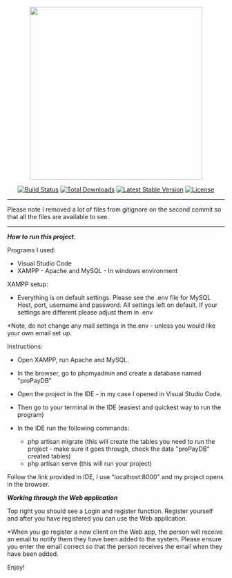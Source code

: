 <p align="center"><a href="https://laravel.com" target="_blank"><img src="https://raw.githubusercontent.com/laravel/art/master/logo-lockup/5%20SVG/2%20CMYK/1%20Full%20Color/laravel-logolockup-cmyk-red.svg" width="400"></a></p>

<p align="center">
<a href="https://travis-ci.org/laravel/framework"><img src="https://travis-ci.org/laravel/framework.svg" alt="Build Status"></a>
<a href="https://packagist.org/packages/laravel/framework"><img src="https://img.shields.io/packagist/dt/laravel/framework" alt="Total Downloads"></a>
<a href="https://packagist.org/packages/laravel/framework"><img src="https://img.shields.io/packagist/v/laravel/framework" alt="Latest Stable Version"></a>
<a href="https://packagist.org/packages/laravel/framework"><img src="https://img.shields.io/packagist/l/laravel/framework" alt="License"></a>
</p>


***
Please note I removed a lot of files from gitignore on the second commit so that all the files are available to see.
***

***How to run this project.***

Programs I used:
* Visual Studio Code
* XAMPP - Apache and MySQL - In windows environment

XAMPP setup:
* Everything is on default settings.
Please see the .env file for MySQL Host, port, username and password. All settings left on default. If your settings are different please adjust them in .env

*Note, do not change any mail settings in the.env - unless you would like your own email set up.



Instructions:
* Open XAMPP, run Apache and MySQL.
* In the browser, go to phpmyadmin and create a database named "proPayDB"

* Open the project in the IDE -  in my case I opened in Visual Studio Code.
* Then go to your terminal in the IDE (easiest and quickest way to run the program)
* In the IDE run the following commands:
    * php artisan migrate  (this will create the tables you need to run the project - make sure it goes through, check the data "proPayDB" created tables)
    * php artisan serve    (this will run your project)

Follow the link provided in IDE, I use "localhost:8000" and my project opens in the browser.


***Working through the Web application***
 
Top right you should see a Login and register function. Register yourself and after you have registered you can use the Web application.

*When you go register a new client on the Web app, the person will receive an email to notify them they have been added to the system. Please ensure you enter the email correct so that the person receives the email when they have been added.


Enjoy!
  
